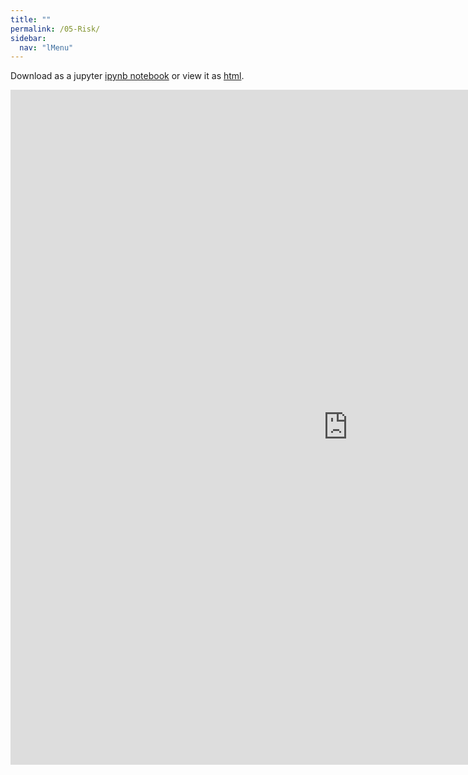 ```yaml
---
title: ""
permalink: /05-Risk/
sidebar:
  nav: "lMenu"
---
```


Download as a jupyter [ipynb notebook](https://datascience-intro.github.io/1MS041-2022/notebooks/05-Risk.ipynb) or view it as [html](https://datascience-intro.github.io/1MS041-2022/notebooks/05-Risk.html).

<iframe src="https://datascience-intro.github.io/1MS041-2022/notebooks/05-Risk.html" width="1080" height="1080" frameborder="0"></iframe>

    